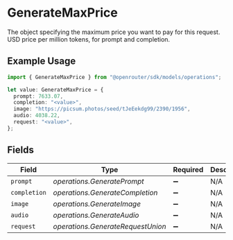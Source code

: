 # GenerateMaxPrice

The object specifying the maximum price you want to pay for this request. USD price per million tokens, for prompt and completion.

## Example Usage

```typescript
import { GenerateMaxPrice } from "@openrouter/sdk/models/operations";

let value: GenerateMaxPrice = {
  prompt: 7633.07,
  completion: "<value>",
  image: "https://picsum.photos/seed/tJeEekdg99/2390/1956",
  audio: 4038.22,
  request: "<value>",
};
```

## Fields

| Field                             | Type                              | Required                          | Description                       |
| --------------------------------- | --------------------------------- | --------------------------------- | --------------------------------- |
| `prompt`                          | *operations.GeneratePrompt*       | :heavy_minus_sign:                | N/A                               |
| `completion`                      | *operations.GenerateCompletion*   | :heavy_minus_sign:                | N/A                               |
| `image`                           | *operations.GenerateImage*        | :heavy_minus_sign:                | N/A                               |
| `audio`                           | *operations.GenerateAudio*        | :heavy_minus_sign:                | N/A                               |
| `request`                         | *operations.GenerateRequestUnion* | :heavy_minus_sign:                | N/A                               |